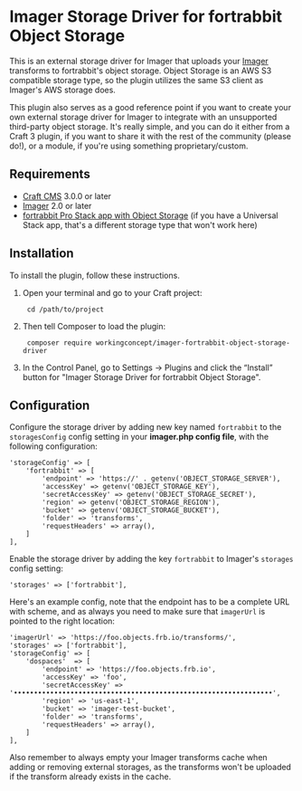 # Imager Storage Driver for fortrabbit Object Storage

This is an external storage driver for Imager that uploads your [Imager](https://github.com/aelvan/Imager-Craft) transforms to fortrabbit's object storage. Object Storage is an AWS S3 compatible storage type, so the plugin utilizes the same S3 client as Imager's AWS storage does.

This plugin also serves as a good reference point if you want to create your own external storage driver for Imager to integrate with an unsupported third-party object storage. It's really simple, and you can do it either from a Craft 3 plugin, if you want to share it with the rest of the community (please do!), or a module, if you're using something proprietary/custom.

## Requirements

- [Craft CMS](https://github.com/craftcms/cms) 3.0.0 or later
- [Imager](https://github.com/aelvan/Imager-Craft) 2.0 or later
- [fortrabbit Pro Stack app with Object Storage](https://www.fortrabbit.com/pricing-pro) (if you have a Universal Stack app, that's a different storage type that won't work here)

## Installation

To install the plugin, follow these instructions.

1. Open your terminal and go to your Craft project:

        cd /path/to/project

2. Then tell Composer to load the plugin:

        composer require workingconcept/imager-fortrabbit-object-storage-driver

3. In the Control Panel, go to Settings → Plugins and click the “Install” button for "Imager Storage Driver for fortrabbit Object Storage".


## Configuration

Configure the storage driver by adding new key named `fortrabbit` to the `storagesConfig` config setting in your **imager.php config file**, with the following configuration:

    'storageConfig' => [
        'fortrabbit' => [
            'endpoint' => 'https://' . getenv('OBJECT_STORAGE_SERVER'),
            'accessKey' => getenv('OBJECT_STORAGE_KEY'),
            'secretAccessKey' => getenv('OBJECT_STORAGE_SECRET'),
            'region' => getenv('OBJECT_STORAGE_REGION'),
            'bucket' => getenv('OBJECT_STORAGE_BUCKET'),
            'folder' => 'transforms',
            'requestHeaders' => array(),
        ]
    ],

Enable the storage driver by adding the key `fortrabbit` to Imager's `storages` config setting:

    'storages' => ['fortrabbit'],

Here's an example config, note that the endpoint has to be a complete URL with scheme, and as always you need to make sure that `imagerUrl` is pointed to the right location:

    'imagerUrl' => 'https://foo.objects.frb.io/transforms/',
    'storages' => ['fortrabbit'],
    'storageConfig' => [
        'dospaces'  => [
            'endpoint' => 'https://foo.objects.frb.io',
            'accessKey' => 'foo',
            'secretAccessKey' => '••••••••••••••••••••••••••••••••••••••••••••••••••••••••••••••••',
            'region' => 'us-east-1',
            'bucket' => 'imager-test-bucket',
            'folder' => 'transforms',
            'requestHeaders' => array(),
        ]
    ],
    
Also remember to always empty your Imager transforms cache when adding or removing external storages, as the transforms won't be uploaded if the transform already exists in the cache.